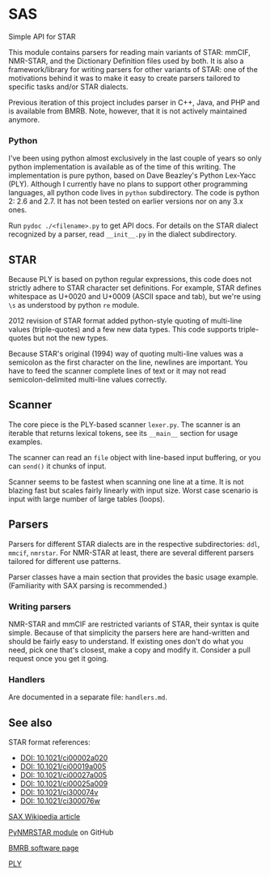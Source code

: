 # SAS
Simple API for STAR

This module contains parsers for reading main variants of STAR: mmCIF, NMR-STAR,
and the Dictionary Definition files used by both. It is also a framework/library
for writing parsers for other variants of STAR: one of the motivations behind it
was to make it easy to create parsers tailored to specific tasks and/or STAR
dialects.

Previous iteration of this project includes parser in C++, Java, and PHP and is 
available from BMRB. Note, however, that it is not actively maintained anymore.

### Python

I've been using python almost exclusively in the last couple of years so only
python implementation is available as of the time of this writing. The 
implementation is pure python, based on Dave Beazley's Python Lex-Yacc (PLY).
Although I currently have no plans to support other programming languages, all
python code lives in ``python`` subdirectory. The code is python 2: 2.6 and 2.7.
It has not been tested on earlier versions nor on any 3.x ones.

Run ``pydoc ./<filename>.py`` to get API docs. For details on the STAR dialect 
recognized by a parser, read ``__init__.py`` in the dialect subdirectory.

## STAR

Because PLY is based on python regular expressions, this code does not strictly
adhere to STAR character set definitions. For example, STAR defines whitespace
as U+0020 and U+0009 (ASCII space and tab), but we're using ``\s`` as understood
by python ``re`` module.

2012 revision of STAR format added python-style quoting of multi-line values
(triple-quotes) and a few new data types. This code supports triple-quotes
but not the new types.

Because STAR's original (1994) way of quoting multi-line values was a semicolon
as the first character on the line, newlines are important. You have to feed 
the scanner complete lines of text or it may not read semicolon-delimited
multi-line values correctly.

## Scanner

The core piece is the PLY-based scanner ``lexer.py``. The scanner is an iterable 
that returns lexical tokens, see its ``__main__`` section for usage examples.

The scanner can read an ``file`` object with line-based input buffering,
or you can ``send()`` it chunks of input. 

Scanner seems to be fastest when scanning one line at a time. It is not
blazing fast but scales fairly linearly with input size. Worst case scenario
is input with large number of large tables (loops).

## Parsers

Parsers for different STAR dialects are in the respective subdirectories:
``ddl``, ``mmcif``, ``nmrstar``. For NMR-STAR at least, there are several
different parsers tailored for different use patterns.

Parser classes have a main section that provides the basic usage example. 
(Familiarity with SAX parsing is recommended.)

### Writing parsers

NMR-STAR and mmCIF are restricted variants of STAR, their syntax is quite
simple. Because of that simplicity the parsers here are hand-written and 
should be fairly easy to understand. If existing ones don't do what you need,
pick one that's closest, make a copy and modify it. Consider a pull request
once you get it going.

### Handlers

Are documented in a separate file: ``handlers.md``.

## See also

STAR format references:

  * [DOI: 10.1021/ci00002a020](http://pubs.acs.org/doi/10.1021/ci00002a020)
  * [DOI: 10.1021/ci00019a005](http://pubs.acs.org/doi/10.1021/ci00019a005)
  * [DOI: 10.1021/ci00027a005](http://pubs.acs.org/doi/10.1021/ci00027a005)
  * [DOI: 10.1021/ci00025a009](http://pubs.acs.org/doi/10.1021/ci00025a009)
  * [DOI: 10.1021/ci300074v](http://pubs.acs.org/doi/full/10.1021/ci300074v)
  * [DOI: 10.1021/ci300076w](http://pubs.acs.org/doi/10.1021/ci300076w)

[SAX Wikipedia article](https://en.wikipedia.org/wiki/Simple_API_for_XML)

[PyNMRSTAR module](https://github.com/uwbmrb/PyNMRSTAR) on GitHub

[BMRB software page](http://www.bmrb.wisc.edu/tools/prog_corner.shtml)

[PLY](http://www.dabeaz.com/ply/ply.html)
